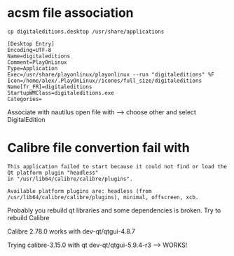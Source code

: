 # acsm file association
	
	cp digitaleditions.desktop /usr/share/applications

	[Desktop Entry]                                                           
	Encoding=UTF-8                                                            
	Name=digitaleditions                                                      
	Comment=PlayOnLinux                                                       
	Type=Application                                                          
	Exec=/usr/share/playonlinux/playonlinux --run "digitaleditions" %F        
	Icon=/home/alex/.PlayOnLinux//icones/full_size/digitaleditions            
	Name[fr_FR]=digitaleditions                                               
	StartupWMClass=digitaleditions.exe                                        
	Categories=                                                               

Associate with nautilus
open file with --> choose other and select DigitalEdition


# Calibre file convertion fail with

	This application failed to start because it could not find or load the Qt platform plugin "headless"
	in "/usr/lib64/calibre/calibre/plugins".

	Available platform plugins are: headless (from /usr/lib64/calibre/calibre/plugins), minimal, offscreen, xcb.

Probably you rebuild qt libraries and some dependencies is broken.
Try to rebuild Calibre

Calibre 2.78.0 works with dev-qt/qtgui-4.8.7

Trying calibre-3.15.0 with qt dev-qt/qtgui-5.9.4-r3 --> WORKS!

